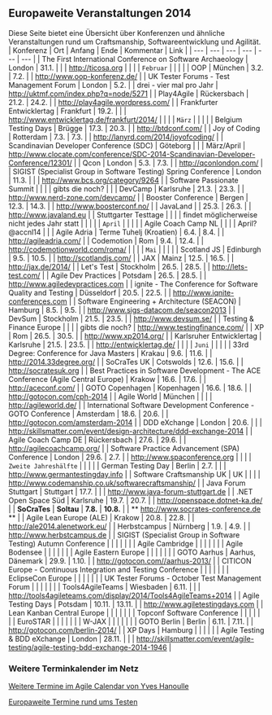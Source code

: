 ## Europaweite Veranstaltungen 2014

Diese Seite bietet eine Übersicht über Konferenzen und ähnliche Veranstaltungen rund um Craftsmanship, Softwareentwicklung und Agilität.
    | Konferenz                                                                          | Ort                     | Anfang                | Ende      | Kommentar                                    | Link                                                                                |
    | ---                                                                                | ---                     | ---                   | ---       | ---                                          | ---                                                                                 |
    | The First International Conference on Software Archaeology                         | London                  | 31.1.                 |           |                                              | http://ticosa.org                                                                   |
    |                                                                                    |                         | `Februar`             |           |                                              |                                                                                     |
    | OOP                                                                                | München                 | 3.2.                  | 7.2.      |                                              | http://www.oop-konferenz.de/                                                        |
    | UK Tester Forums - Test Management Forum                                           | London                  | 5.2.                  |           | drei - vier mal pro Jahr                     | http://uktmf.com/index.php?q=node/5271                                              |
    | Play4Agile                                                                         | Rückersbach             | 21.2.                 | 24.2.     |                                              | http://play4agile.wordpress.com/                                                    |
    | Frankfurter Entwicklertag                                                          | Frankfurt               | 19.2.                 |           |                                              | http://www.entwicklertag.de/frankfurt/2014/                                         |
    |                                                                                    |                         | `März`                |           |                                              |                                                                                     |
    | Belgium Testing Days                                                               | Brügge                  | 17.3.                 | 20.3.     |                                              | http://btdconf.com/                                                                 |
    | Joy of Coding                                                                      | Rotterdam               | 7.3.                  | 7.3.      |                                              | http://lanyrd.com/2014/joyofcoding/                                                 |
    | Scandinavian Developer Conference (SDC)                                            | Göteborg                |                       |           | März/April                                   | http://www.clocate.com/conference/SDC-2014-Scandinavian-Developer-Conference/12301/ |
    | Qcon                                                                               | London                  | 5.3.                  | 7.3.      |                                              | http://qconlondon.com/                                                              |
    | SIGIST (Specialist Group in Software Testing) Spring Conference                    | London                  | 11.3.                 |           |                                              | http://www.bcs.org/category/9264                                                    |
    | Software Passionate Summit                                                         |                         |                       |           | gibts die noch?                              |                                                                                     |
    | DevCamp                                                                            | Karlsruhe               | 21.3.                 | 23.3.     |                                              | http://www.nerd-zone.com/devcamp/                                                   |
    | Booster Conference                                                                 | Bergen                  | 12.3.                 | 14.3.     |                                              | http://www.boosterconf.no/                                                          |
    | JavaLand                                                                           |                         | 25.3.                 | 26.3.     |                                              | http://www.javaland.eu                                                              |
    | Stuttgarter Testtage                                                               |                         |                       |           | findet möglicherweise nicht jedes Jahr statt |                                                                                     |
    |                                                                                    |                         | `April`               |           |                                              |                                                                                     |
    | Agile Coach Camp NL                                                                |                         |                       |           | April? @accnl14                              |                                                                                     |
    | Agile Adria                                                                        | Terme Tuhelj (Kroatien) | 6.4.                  | 8.4.      |                                              | http://agileadria.com/                                                              |
    | Codemotion                                                                         | Rom                     | 9.4.                  | 12.4.     |                                              | http://codemotionworld.com/roma/                                                    |
    |                                                                                    |                         | `Mai`                 |           |                                              |                                                                                     |
    | Scotland JS                                                                        | Edinburgh               | 9.5.                  | 10.5.     |                                              | http://scotlandjs.com/                                                              |
    | JAX                                                                                | Mainz                   | 12.5.                 | 16.5.     |                                              | http://jax.de/2014/                                                                 |
    | Let's Test                                                                         | Stockholm               | 26.5.                 | 28.5.     |                                              | http://lets-test.com/                                                               |
    | Agile Dev Practices                                                                | Potsdam                 | 26.5.                 | 28.5.     |                                              | http://www.agiledevpractices.com                                                    |
    | ignite - The Conference for Software Quality and Testing                           | Düsseldorf              | 20.5.                 | 22.5.     |                                              | http://www.iqnite-conferences.com                                                   |
    | Software Engineering + Architecture (SEACON)                                       | Hamburg                 | 8.5.                  | 9.5.      |                                              | http://www.sigs-datacom.de/seacon2013                                               |
    | DevSum                                                                             | Stockholm               | 21.5.                 | 23.5.     |                                              | http://www.devsum.se/                                                               |
    | Testing & Finance Europe                                                           |                         |                       |           | gibts die noch?                              | http://www.testingfinance.com/                                                      |
    | XP                                                                                 | Rom                     | 26.5.                 | 30.5.     |                                              | http://www.xp2014.org/                                                              |
    | Karlsruher Entwicklertag                                                           | Karlsruhe               | 21.5.                 | 23.5.     |                                              | http://entwicklertag.de/                                                            |
    |                                                                                    |                         | `Juni`                |           |                                              |                                                                                     |
    | 33rd Degree: Conference for Java Masters                                           | Krakau                  | 9.6.                  | 11.6.     |                                              | http://2014.33degree.org/                                                           |
    | SoCraTes UK                                                                        | Cotswolds               | 12.6.                 | 15.6.     |                                              | http://socratesuk.org                                                               |
    | Best Practices in Software Development - The ACE Conference (Agile Central Europe) | Krakow                  | 16.6.                 | 17.6.     |                                              | http://aceconf.com/                                                                 |
    | GOTO Copenhagen                                                                    | Kopenhagen              | 16.6.                 | 18.6.     |                                              | http://gotocon.com/cph-2014                                                         |
    | Agile World                                                                        | München                 |                       |           |                                              | http://agileworld.de/                                                               |
    | International Software Development Conference - GOTO Conference                    | Amsterdam               | 18.6.                 | 20.6.     |                                              | http://gotocon.com/amsterdam-2014                                                   |
    | DDD eXchange                                                                       | London                  | 20.6.                 |           |                                              | http://skillsmatter.com/event/design-architecture/ddd-exchange-2014                 |
    | Agile Coach Camp DE                                                                | Rückersbach             | 27.6.                 | 29.6.     |                                              | http://agilecoachcamp.org/                                                          |
    | Software Practice Advancement (SPA) Conference                                     | London                  | 29.6.                 | 2.7.      |                                              | http://www.spaconference.org                                                        |
    |                                                                                    |                         | `Zweite Jahreshälfte` |           |                                              |                                                                                     |
    | German Testing Day                                                                 | Berlin                  | 2.7.                  |           |                                              | http://www.germantestingday.info                                                    |
    | Software Craftsmanship UK                                                          | UK                      |                       |           |                                              | http://www.codemanship.co.uk/softwarecraftsmanship/                                 |
    | Java Forum Stuttgart                                                               | Stuttgart               | 17.7.                 |           |                                              | http://www.java-forum-stuttgart.de                                                  |
    | .NET Open Space Süd                                                                | Karlsruhe               | 19.7.                 | 20.7.     |                                              | http://openspace.dotnet-ka.de/                                                      |
    | **SoCraTes**                                                                       | **Soltau**              | **7.8.**              | **10.8.** |                                              | ** http://www.socrates-conference.de **                                             |
    | Agile Lean Europe (ALE)                                                            | Krakow                  | 20.8.                 | 22.8.     |                                              | http://ale2014.alenetwork.eu/                                                       |
    | Herbstcampus                                                                       | Nürnberg                | 1.9.                  | 4.9.      |                                              | http://www.herbstcampus.de                                                          |
    | SIGIST (Specialist Group in Software Testing) Autumn Conference                    |                         |                       |           |                                              |                                                                                     |
    | Agile Cambridge                                                                    |                         |                       |           |                                              |                                                                                     |
    | Agile Bodensee                                                                     |                         |                       |           |                                              |                                                                                     |
    | Agile Eastern Europe                                                               |                         |                       |           |                                              |                                                                                     |
    | GOTO Aarhus                                                                        | Aarhus, Dänemark        | 29.9.                 | 1.10.     |                                              | http://gotocon.com//aarhus-2013/                                                    |
    | CITICON Europe - Continuous Integration and Testing Conference                     |                         |                       |           |                                              |                                                                                     |
    | EclipseCon Europe                                                                  |                         |                       |           |                                              |                                                                                     |
    | UK Tester Forums - October Test Management Forum                                   |                         |                       |           |                                              |                                                                                     |
    | Tools4AgileTeams                                                                   | Wiesbaden               | 6.11.                 |           |                                              | http://tools4agileteams.com/display/2014/Tools4AgileTeams+2014                      |
    | Agile Testing Days                                                                 | Potsdam                 | 10.11.                | 13.11.    |                                              | http://www.agiletestingdays.com                                                     |
    | Lean Kanban Central Europe                                                         |                         |                       |           |                                              |                                                                                     |
    | Topconf Software Conference                                                        |                         |                       |           |                                              |                                                                                     |
    | EuroSTAR                                                                           |                         |                       |           |                                              |                                                                                     |
    | W-JAX                                                                              |                         |                       |           |                                              |                                                                                     |
    | GOTO Berlin                                                                        | Berlin                  | 6.11.                 | 7.11.     |                                              | http://gotocon.com/berlin-2014/                                                     |
    | XP Days                                                                            | Hamburg                 |                       |           |                                              |                                                                                     |
    | Agile Testing & BDD eXchange                                                       | London                  | 28.11.                |           |                                              | http://skillsmatter.com/event/agile-testing/agile-testing-bdd-exchange-2014-1946    |

### Weitere Terminkalender im Netz

[Weitere Termine im Agile Calendar von Yves Hanoulle](http://www.hanoulle.be/2010/11/agile-conferences-calendar/)

[Europaweite Termine rund ums Testen](http://www.testevents.com/website/)
